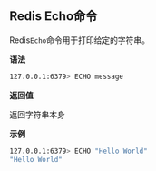 ## Redis Echo命令

Redis`Echo`命令用于打印给定的字符串。

**语法**

```bash
127.0.0.1:6379> ECHO message
```

**返回值**

返回字符串本身

**示例**

```bash
127.0.0.1:6379> ECHO "Hello World"
"Hello World"
```
